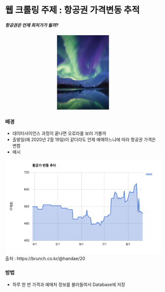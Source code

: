 # 웹 크롤링 주제 : 항공권 가격변동 추적
##### 항공권은 언제 최저가가 될까?
<center><img src = "aurora.jpg"></center>

### 배경

- 데이터사이언스 과정이 끝나면 오로라를 보러 가볼까
- 출발일(예 2020년 2월 19일)이 같더라도 언제 예매하느냐에 따라 항공권 가격은 변함
- 예시
<center><img src = "trend.png"></center>
출처 : https://brunch.co.kr/@handae/20

### 방법
- 하루 한 번 가격과 예매처 정보를 불러들여서 Database에 저장

